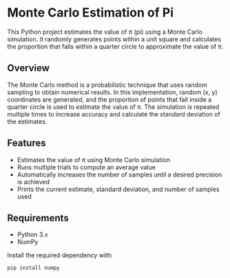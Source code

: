 # Monte Carlo Estimation of Pi

This Python project estimates the value of π (pi) using a Monte Carlo simulation. It randomly generates points within a unit square and calculates the proportion that falls within a quarter circle to approximate the value of π.

## Overview

The Monte Carlo method is a probabilistic technique that uses random sampling to obtain numerical results. In this implementation, random (x, y) coordinates are generated, and the proportion of points that fall inside a quarter circle is used to estimate the value of π. The simulation is repeated multiple times to increase accuracy and calculate the standard deviation of the estimates.

## Features

- Estimates the value of π using Monte Carlo simulation
- Runs multiple trials to compute an average value
- Automatically increases the number of samples until a desired precision is achieved
- Prints the current estimate, standard deviation, and number of samples used

## Requirements

- Python 3.x
- NumPy

Install the required dependency with:

```bash
pip install numpy
